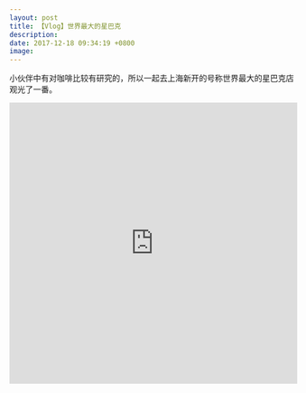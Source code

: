 ```yaml
---
layout: post
title: 【Vlog】世界最大的星巴克
description:
date: 2017-12-18 09:34:19 +0800
image:
---
```


小伙伴中有对咖啡比较有研究的，所以一起去上海新开的号称世界最大的星巴克店观光了一番。

<iframe height="498" width="510" src='http://player.youku.com/embed/XMzIzODU3OTExMg==' frameborder="0" allowfullscreen></iframe>
